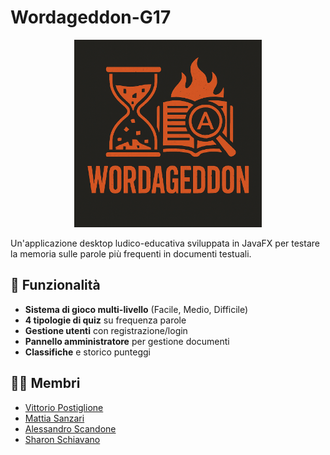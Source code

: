# Wordageddon-G17
<div align="center">
  <img src="images/Wordageddon%20Logo.png" alt="Wordageddon Logo" width="300"/>
</div>

Un'applicazione desktop ludico-educativa sviluppata in JavaFX per testare la memoria sulle parole più frequenti in documenti testuali.

## 🚀 Funzionalità

- **Sistema di gioco multi-livello** (Facile, Medio, Difficile)
- **4 tipologie di quiz** su frequenza parole
- **Gestione utenti** con registrazione/login
- **Pannello amministratore** per gestione documenti
- **Classifiche** e storico punteggi

## 👨‍💻 Membri
- [Vittorio Postiglione](https://github.com/CupoMeridio)
- [Mattia Sanzari](https://github.com/Mattia-Sanzari)
- [Alessandro Scandone](https://github.com/alescand1)
- [Sharon Schiavano](https://github.com/sharon-schiavano)
